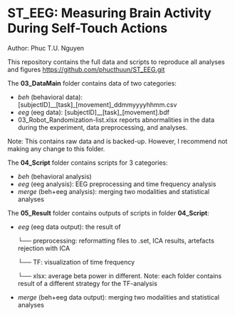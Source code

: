 # ST_EEG: Measuring Brain Activity During Self-Touch Actions

Author: Phuc T.U. Nguyen

This repository contains the full data and scripts to reproduce all analyses and figures 
https://github.com/phucthuun/ST_EEG.git

The **03_DataMain** folder contains data of two categories: 
- *beh* (behavioral data): [subjectID]__[task]_[movement]_ddmmyyyyhhmm.csv
- *eeg* (eeg data): [subjectID]__[task]_[movement].bdf
- 03_Robot_Randomization-list.xlsx reports abnormalities in the data during the experiment, data preprocessing, and analyses. 

Note: This contains raw data and is backed-up. However, I recommend not making any change to this folder.

The **04_Script** folder contains scripts for 3 categories: 
- *beh* (behavioral analysis)
- *eeg* (eeg analysis): EEG preprocessing and time frequency analysis
- *merge* (beh+eeg analysis): merging two modalities and statistical analyses

The **05_Result** folder contains outputs of scripts in folder **04_Script**: 
- *eeg* (eeg data output): the result of
  
  └── preprocessing: reformatting files to .set, ICA results, artefacts rejection with ICA
  
  └── TF: visualization of time frequency
  
  └── xlsx: average beta power in different. Note: each folder contains result of a different strategy for the TF-analysis
     
- *merge* (beh+eeg data output): merging two modalities and statistical analyses


